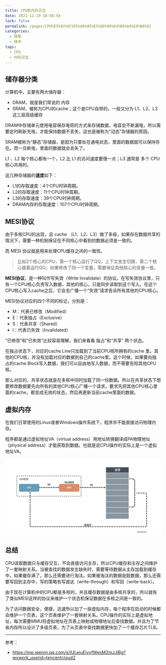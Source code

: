 ```yaml
---
title: CPU和内存交互
date: 2022-11-19 18:58:54
lock: false
permalink: /pages/CPU%E5%92%8C%E5%86%85%E5%AD%98%E4%BA%A4%E4%BA%92
categories:
  - 随笔
  - 技术
tags:
  - CPU
  - 内存交互
---
```

## 储存器分类

计算机中，主要有两大储存器：

- DRAM，就是我们常说的 内存
- SRAM，被称为CPU的cache；这个是CPU自带的，一般又分为 L1、L2、L3 这三层高级缓存



DRAM中存储单元使用电容保存电荷的方式来存储数据，电容会不断漏电，所以需要定时刷新充电，才能保持数据不丢失，这也是被称为“动态”存储器的原因。



SRAM被称为“静态”存储器，是因为只要处在通电状态，里面的数据就可以保持存在。而一旦断电，里面的数据就会丢失了。

L1 、L2 每个核心都有一个，L2 比 L1 的访问速度要慢一点；L3 通常是 多个 CPU 核心共用的。



这几种存储器的**速度**如下：

- L1的存取速度：4个CPU时钟周期。
- L2的存取速度：11个CPU时钟周期。
- L3的存取速度：39个CPU时钟周期。
- DRAM内存的存取速度：107个CPU时钟周期。

## MESI协议

由于多核CPU的出现，且 cache （L1、L2、L3）做了多级，如果存在数据共享的情况下，需要一种机制保证在不同核心中看到的数据必须是一致的。

而 MESI 协议就是用来处理CPU缓存之间的一致性。

> 比如2个核心的CPU，第一个核心运行了QQ，上下文发生切换，第二个核心接着运行QQ，如果修改了同一个变量，需要保证其他核心的变量一致。

**MESI协议**，是一种叫作写失效（Write Invalidate）的协议。在写失效协议里，只有一个CPU核心负责写入数据，其他的核心，只是同步读取到这个写入。在这个CPU核心写入cache之后，它会去广播一个“失效”请求告诉所有其他的CPU核心。



MESI协议对应的四个不同的标记，分别是：



- M：代表已修改（Modified）
- E：代表独占（Exclusive）
- S：代表共享（Shared）
- I：代表已失效（Invalidated）



“已修改”和“已失效”比较容易理解，我们来看看 独占”和“共享” 两个状态。

在独占状态下，对应的cache Line只加载到了当前CPU核所拥有的cache 里。其他的CPU核，并没有加载对应的数据到自己的cache里。这个时候，如果要向独占的cache Block写入数据，我们可以自由地写入数据，而不需要告知其他CPU核。



那么对应的，共享状态就是在多核中同时加载了同一份数据。所以在共享状态下想要修改数据要先向所有的其他CPU核心广播一个请求，要求先把其他CPU核心里面的cache，都变成无效的状态，然后再更新当前cache里面的数据。

## 虚拟内存

在我们日常使用的Linux或者Windows操作系统下，程序并不能直接访问物理内存。

程序都是通过虚拟地址VA（virtual address）用地址转换翻译成PA物理地址（physical address）才能获取到数据。也就是说CPU操作的实际上是一个虚拟地址VA。

![image-20221119224556070](picture/image-20221119224556070.png)

## 总结

CPU读取数据只与缓存交互，不会直接访问主存，所以CPU缓存和主存之间维护了一套映射关系。当被查找的数据发生缺失时，需要等待数据从主存加载到缓存中，如果缓存满了，那么还需要进行淘汰。如果被淘汰的数据是脏数据，那么还需要写回到主存中，写的策略有写直达（write-through）和写回（write-back）。



由于现在计算机中的CPU都是多核的，并且缓存数据是由多核共享的，所以就有了类似MESI这样的协议来维护一个状态机保证数据在多核之间是一致的。



为了访问数据安全，便捷，迅速所以加了一层虚拟内存，每个程序在启动的时候都会维护一个页表，这个页表维护了一套映射关系。CPU操作的实际上是虚拟地址，每次需要MMU将虚拟地址在页表上映射成物理地址后查找数据。并且为了节省内存所以设计了多级页表，为了从页表中查找数据更快加了一个缓存芯片TLB。

---

参考：

- https://mp.weixin.qq.com/s/lULejuEivyfWesM2mJJlBg?wxwork_userid=tencentcloud2
